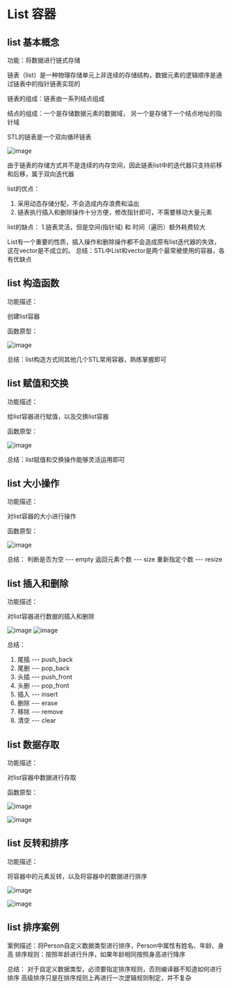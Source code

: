 
# List 容器

## list 基本概念

功能：将数据进行链式存储

链表（list）是一种物理存储单元上非连续的存储结构，数据元素的逻辑顺序是通过链表中的指针链表实现的

链表的组成：链表由一系列结点组成

结点的组成：一个是存储数据元素的数据域， 另一个是存储下一个结点地址的指针域

STL的链表是一个双向循环链表

![image](https://user-images.githubusercontent.com/38579506/129047732-d88e0af5-ad0b-4835-954f-1db216eaac43.png)

由于链表的存储方式并不是连续的内存空间，因此链表list中的迭代器只支持前移和后移，属于双向迭代器

list的优点：
1. 采用动态存储分配，不会造成内存浪费和溢出
2. 链表执行插入和删除操作十分方便，修改指针即可，不需要移动大量元素

list的缺点：
1.链表灵活，但是空间(指针域) 和 时间（遍历）额外耗费较大

List有一个重要的性质，插入操作和删除操作都不会造成原有list迭代器的失效，这在vector是不成立的。
总结：STL中List和vector是两个最常被使用的容器，各有优缺点

## list 构造函数

功能描述：

创建list容器

函数原型：

![image](https://user-images.githubusercontent.com/38579506/129048142-9491ecdd-16c8-4901-a49e-b158ae9e9041.png)

总结：list构造方式同其他几个STL常用容器，熟练掌握即可

## list 赋值和交换

功能描述：

给list容器进行赋值，以及交换list容器

函数原型：

![image](https://user-images.githubusercontent.com/38579506/129048281-595f232c-f940-4878-a562-ebb1e5de8aed.png)

总结：list赋值和交换操作能够灵活运用即可


## list 大小操作

功能描述：

对list容器的大小进行操作

函数原型：

![image](https://user-images.githubusercontent.com/38579506/129048362-44379fd9-0a9b-49b4-a2b8-fcd5b83ee3fe.png)

总结：
判断是否为空 --- empty
返回元素个数 --- size
重新指定个数 --- resize

## list 插入和删除

功能描述：

对list容器进行数据的插入和删除

![image](https://user-images.githubusercontent.com/38579506/129048457-be6bb74b-45fd-498f-a08f-6ad91fe02786.png)
![image](https://user-images.githubusercontent.com/38579506/129048491-a6b03abe-bd5e-4752-986b-a0b7664d1dff.png)


总结：
1. 尾插 --- push_back
2. 尾删 --- pop_back
3. 头插 --- push_front
4. 头删 --- pop_front
5. 插入 --- insert
6. 删除 --- erase
7. 移除 --- remove
8. 清空 --- clear

## list 数据存取

功能描述：

对list容器中数据进行存取

函数原型：

![image](https://user-images.githubusercontent.com/38579506/129048997-9529c139-70bf-4d4a-8411-8504760f9e1b.png)

![image](https://user-images.githubusercontent.com/38579506/129049036-21982191-df70-433e-ac53-856ab9251060.png)

## list 反转和排序

功能描述：

将容器中的元素反转，以及将容器中的数据进行排序

![image](https://user-images.githubusercontent.com/38579506/129049116-b1e3e682-2dc3-4836-9b87-871fdf70581a.png)

![image](https://user-images.githubusercontent.com/38579506/129049149-46224bef-3515-4e3c-bf90-af674f59af24.png)


## list 排序案例

案例描述：将Person自定义数据类型进行排序，Person中属性有姓名、年龄、身高
排序规则：按照年龄进行升序，如果年龄相同按照身高进行降序

总结：
对于自定义数据类型，必须要指定排序规则，否则编译器不知道如何进行排序
高级排序只是在排序规则上再进行一次逻辑规则制定，并不复杂
